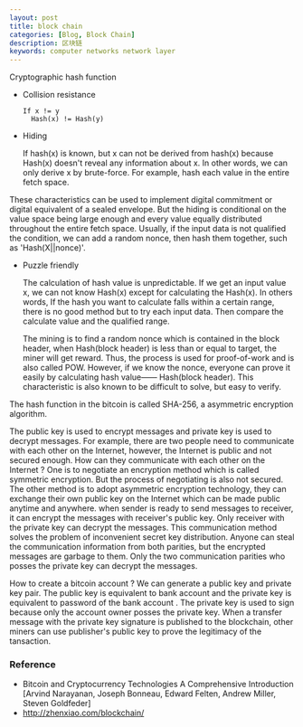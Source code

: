 ```yaml
---
layout: post
title: block chain
categories: [Blog, Block Chain]
description: 区块链
keywords: computer networks network layer 
---
```


Cryptographic hash function

+ Collision resistance 

  ~~~
  If x != y
  	Hash(x) != Hash(y)
  ~~~

+ Hiding

  If hash(x) is known, but x can not be derived from hash(x) because Hash(x) doesn't reveal any information about x. In other words, we can only derive x by brute-force. For example, hash each value in the entire fetch space.

These  characteristics can be used to implement digital commitment or digital equivalent of a sealed envelope. But the hiding is conditional on the value space being large enough and every value equally distributed throughout the entire fetch space. Usually, if the input data is not qualified the condition, we can add a random nonce, then hash them together, such as 'Hash(X||nonce)'.

+ Puzzle friendly

  The calculation of hash value is unpredictable. If we get an input value x, we can not know Hash(x) except for calculating the Hash(x). In others words, If the hash you want to calculate falls within a certain range, there is no good method but to try each input data. Then compare the calculate value and the qualified range. 

  The mining is to find a random nonce which is contained in  the block header, when Hash(block header) is less than or equal to target, the miner will get reward. Thus, the process is used for proof-of-work and is also called POW. However, if we know the nonce, everyone can prove it easily by calculating hash value—— Hash(block header). This characteristic is also known to be difficult to solve, but easy to verify.

The hash function in the bitcoin is  called SHA-256, a asymmetric encryption algorithm.

The public key is used to encrypt messages and private key is used to decrypt messages. For example, there are two people need to communicate with each other on the Internet, however, the Internet is public and not secured enough. How can they communicate with each other on the Internet ? One is to negotiate an encryption method which is called symmetric encryption. But the process of negotiating is also not secured. The other method is to adopt asymmetric encryption technology,  they can exchange their own public key on the Internet which can be made public anytime and anywhere. when sender is ready to send messages to receiver, it can encrypt the messages with receiver's public key. Only receiver with the private  key can decrypt the messages. This communication method solves the problem of  inconvenient secret key distribution. Anyone can steal the communication information from both parities, but the encrypted messages are garbage to them. Only the two communication parities who posses the private key can decrypt the messages.

How to create a bitcoin account ? We can generate a public key and private key pair.  The public key is equivalent to bank account and the private key is equivalent to password of the bank account . The private key is used to sign because only the  account owner posses the private key. When a transfer message with the private key signature is published to the blockchain, other miners can use publisher's public key to prove the legitimacy of the tansaction.

### Reference

+ Bitcoin and Cryptocurrency Technologies A Comprehensive Introduction [Arvind Narayanan, Joseph Bonneau, Edward Felten, Andrew Miller, Steven Goldfeder]
+ http://zhenxiao.com/blockchain/
